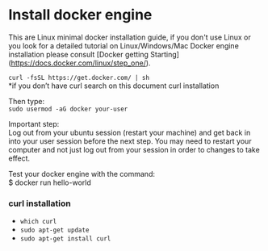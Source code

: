 # Install docker engine  
This are Linux minimal docker installation guide, if you don't use Linux or you look for a detailed tutorial
on Linux/Windows/Mac Docker engine installation please consult
[Docker getting Starting] (https://docs.docker.com/linux/step_one/).  

`curl -fsSL https://get.docker.com/ | sh`  
*if you don’t have curl search on this document curl installation
  
Then type:  
`sudo usermod -aG docker your-user`  

Important step:  
Log out from your ubuntu session (restart your machine) and get back in into your user session before the next step. You may need to restart your computer and not just log out from your session in order to changes to take effect.  

Test your docker engine with the command:  
$ docker run hello-world   
### curl installation  
- `which curl`  
- `sudo apt-get update`  
- `sudo apt-get install curl`  
